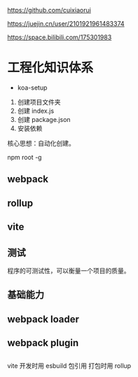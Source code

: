 https://github.com/cuixiaorui

https://juejin.cn/user/2101921961483374

https://space.bilibili.com/175301983

# 工程化知识体系

- koa-setup

1. 创建项目文件夹
2. 创建 index.js
3. 创建 package.json
4. 安装依赖

核心思想：自动化创建。

npm root -g

## webpack

## rollup

## vite

## 测试

程序的可测试性，可以衡量一个项目的质量。

## 基础能力

## webpack loader

## webpack plugin

##

vite 开发时用 esbuild 包引用 打包时用 rollup
